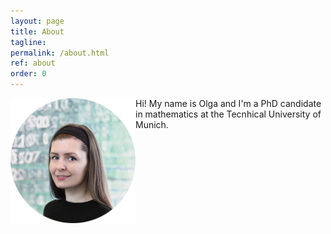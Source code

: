 ```yaml
---
layout: page
title: About
tagline: 
permalink: /about.html
ref: about
order: 0
---
```


<img align="left" src="assets/images/olga2.jpg" width="200" height="200" id="hp">
Hi! My name is Olga and I'm a PhD candidate in mathematics at the Tecnhical University of Munich.
<br>
<br>
<br>
<br>
<br>
<br>
<br>
<br>
<br>
<br>
<br>
<br>









<!---
[Go to the Home Page]({{ '/' | absolute_url }})
![image](/assets/images/numbers14.jpg)
-->
